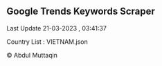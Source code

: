 

## Google Trends Keywords Scraper 
 
Last Update 21-03-2023 , 03:41:37

Country List :
VIETNAM.json



© Abdul Muttaqin 
